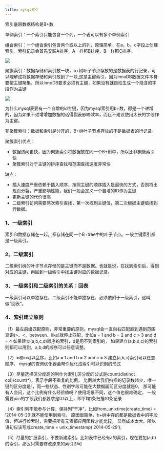 ```yaml
---
title: mysql索引
---
```


索引底层数据结构是B+数

单例索引：一个索引只能包含一个列，一个表可以有多个单例索引

组合索引：一个组合索引包含两个或以上的列，原理简单，在a，b，c字段上创建索引，索引记录会首先安装A排序，A一样照B排序，B一样照C排序。



![](D:\Users\David\Desktop\mystroy\themes\fluid\source\img\联合索引.png)

聚簇索引：数据存储和索引放一块，b+树叶子节点存放的是数据表的行记录，可以理解成将数据存储和索引放到了一块,这是主键索引，因为InnoDB数据文件本身要按主键聚集，所以InnoDB要求必须有主键，如果没有就自动生成一个隐含的字段作为主键

![](D:\Users\David\Desktop\mystroy\themes\fluid\source\img\innode主键索引.png)

为什么mysql表要有一个自增的id主键，因为mysql索引用b+数，得是一个递增的，因为如果不递增增加数据的话得裂表影响效率，而且不建议使用太长的字段作为主键。

非聚簇索引：数据和索引是分开的，B+树叶子节点存放的不是数据表的行记录。

聚簇索引优点：

- 数据访问更快，因为聚簇索引将数据放在同一个B+树中，所以比非聚簇索引快
- 聚簇索引对于主键的排序查找和范围查找速度非常快

缺点：

-  插入速度严重依赖于插入顺序，按照主键的顺序插入是最快的方式，否则将出现页分裂，严重影响性能，我们一般会定义一个自增的ID作为主键
- 更新主键的代价很高
- 二级索引访问需要两次索引查找，第一次找到主键值，第二次根据主键值找到行数据。

### 1、一级索引

索引和数据存储在一起，都存储在同一个B+tree中的叶子节点。一般主键索引都是一级索引。

### 2、二级索引

二级索引树的叶子节点存储的是主键而不是数据。也就是说，在找到索引后，得到对应的主键，再回到一级索引中找主键对应的数据记录。

### 3、一级索引和二级索引的关系：回表

一级索引可以单独存在，二级索引不能单独存在，必须依附于一级索引，这叫做“回表”。

### 4、索引建立原则
（1）最左前缀匹配原则，非常重要的原则，mysql会一直向右匹配直到遇到范围查询(>、<、between、like)就停止匹配，比如a = 1 and b = 2 and c > 3 and d = 4 如果建立(a,b,c,d)顺序的索引，d是用不到索引的，
如果建立(a,b,d,c)的索引则都可以用到，a,b,d的顺序可以任意调整。

（2）=和in可以乱序，比如a = 1 and b = 2 and c = 3 建立(a,b,c)索引可以任意顺序，
mysql的查询优化器会帮你优化成索引可以识别的形式

（3）尽量选择区分度高的列作为索引,区分度的公式是count(distinct col)/count(*)，表示字段不重复的比例，
比例越大我们扫描的记录数越少，唯一键的区分度是1，而一些状态、性别字段可能在大数据面前区分度就是0，
那可能有人会问，这个比例有什么经验值吗？使用场景不同，这个值也很难确定，
一般需要join的字段我们都要求是0.1以上，即平均1条扫描10条记录

（4）索引列不能参与计算，保持列“干净”，比如from_unixtime(create_time) = ’2014-05-29’就不能使用到索引，
原因很简单，b+树中存的都是数据表中的字段值，但进行检索时，需要把所有元素都应用函数才能比较，
显然成本太大。所以语句应该写成create_time = unix_timestamp(’2014-05-29’);

（5）尽量的扩展索引，不要新建索引。比如表中已经有a的索引，现在要加(a,b)的索引，那么只需要修改原来的索引即可